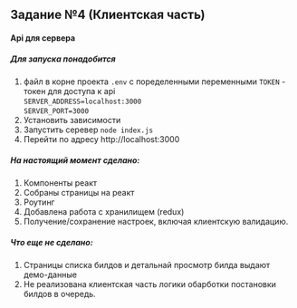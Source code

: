 ## Задание №4 (Клиентская часть)
#### Api для сервера
##### Для запуска понадобится
1. файл в корне проекта `.env` с поределенными переменными 
`TOKEN` - токен для доступа к api <br> 
`SERVER_ADDRESS=localhost:3000`<br>
`SERVER_PORT=3000`
2. Установить зависимости
3. Запустить серевер `node index.js`
4. Перейти по адресу http://localhost:3000

##### На настоящий момент сделано:
1. Компоненты реакт
2. Собраны страницы на реакт
3. Роутинг
4. Добавлена работа с хранилищем (redux)
5. Получение/сохранение настроек, включая клиентскую валидацию.

##### Что еще не сделано:
1. Страницы списка билдов и детальнай просмотр билда выдают демо-данные
2. Не реализована клиентская часть логики обарботки постановки билдов в очередь.